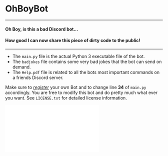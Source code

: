 # OhBoyBot

---

#### Oh Boy, is this a bad Discord bot...
#### How good I can now share this piece of dirty code to the public!

---

- The `main.py` file is the actual Python 3 executable file of the bot.
- The `badjokes` file contains some very bad jokes that the bot can send on demand.
- The `Help.pdf` file is related to all the bots most important commands on a friends Discord server.

Make sure to *[register](https://discord.com/developers)* your own Bot and to change line **34** of `main.py` accordingly.
You are free to modify this bot and do pretty much what ever you want. See `LICENSE.txt` for detailed license information. 

![LICENSE.txt](LICENSE.txt)